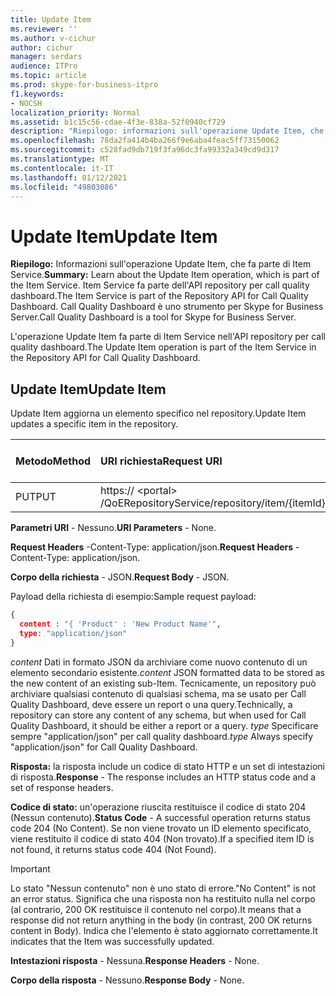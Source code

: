 ```yaml
---
title: Update Item
ms.reviewer: ''
ms.author: v-cichur
author: cichur
manager: serdars
audience: ITPro
ms.topic: article
ms.prod: skype-for-business-itpro
f1.keywords:
- NOCSH
localization_priority: Normal
ms.assetid: b1c15c56-cdae-4f3e-838a-52f0940cf729
description: "Riepilogo: informazioni sull'operazione Update Item, che fa parte di Item Service. Item Service fa parte dell'API repository per call quality dashboard. Call Quality Dashboard è uno strumento per Skype for Business Server."
ms.openlocfilehash: 78da2fa414b4ba266f9e6aba4feac5ff73150062
ms.sourcegitcommit: c528fad9db719f3fa96dc3fa99332a349cd9d317
ms.translationtype: MT
ms.contentlocale: it-IT
ms.lasthandoff: 01/12/2021
ms.locfileid: "49803086"
---
```

# <a name="update-item"></a><span data-ttu-id="a6ae7-105">Update Item</span><span class="sxs-lookup"><span data-stu-id="a6ae7-105">Update Item</span></span>
 
<span data-ttu-id="a6ae7-106">**Riepilogo:** Informazioni sull'operazione Update Item, che fa parte di Item Service.</span><span class="sxs-lookup"><span data-stu-id="a6ae7-106">**Summary:** Learn about the Update Item operation, which is part of the Item Service.</span></span> <span data-ttu-id="a6ae7-107">Item Service fa parte dell'API repository per call quality dashboard.</span><span class="sxs-lookup"><span data-stu-id="a6ae7-107">The Item Service is part of the Repository API for Call Quality Dashboard.</span></span> <span data-ttu-id="a6ae7-108">Call Quality Dashboard è uno strumento per Skype for Business Server.</span><span class="sxs-lookup"><span data-stu-id="a6ae7-108">Call Quality Dashboard is a tool for Skype for Business Server.</span></span>
  
<span data-ttu-id="a6ae7-109">L'operazione Update Item fa parte di Item Service nell'API repository per call quality dashboard.</span><span class="sxs-lookup"><span data-stu-id="a6ae7-109">The Update Item operation is part of the Item Service in the Repository API for Call Quality Dashboard.</span></span>
  
## <a name="update-item"></a><span data-ttu-id="a6ae7-110">Update Item</span><span class="sxs-lookup"><span data-stu-id="a6ae7-110">Update Item</span></span>

<span data-ttu-id="a6ae7-111">Update Item aggiorna un elemento specifico nel repository.</span><span class="sxs-lookup"><span data-stu-id="a6ae7-111">Update Item updates a specific item in the repository.</span></span>
  

|<span data-ttu-id="a6ae7-112">**Metodo**</span><span class="sxs-lookup"><span data-stu-id="a6ae7-112">**Method**</span></span>|<span data-ttu-id="a6ae7-113">**URI richiesta**</span><span class="sxs-lookup"><span data-stu-id="a6ae7-113">**Request URI**</span></span>|<span data-ttu-id="a6ae7-114">**Versione HTTP**</span><span class="sxs-lookup"><span data-stu-id="a6ae7-114">**HTTP Version**</span></span>|
|:-----|:-----|:-----|
|<span data-ttu-id="a6ae7-115">PUT</span><span class="sxs-lookup"><span data-stu-id="a6ae7-115">PUT</span></span>  <br/> |<span data-ttu-id="a6ae7-116">https:// \<portal\> /QoERepositoryService/repository/item/{itemId}</span><span class="sxs-lookup"><span data-stu-id="a6ae7-116">https://\<portal\>/QoERepositoryService/repository/item/{itemId}</span></span>  <br/> |<span data-ttu-id="a6ae7-117">HTTP/1.1</span><span class="sxs-lookup"><span data-stu-id="a6ae7-117">HTTP/1.1</span></span>  <br/> |
   
 <span data-ttu-id="a6ae7-118">**Parametri URI** - Nessuno.</span><span class="sxs-lookup"><span data-stu-id="a6ae7-118">**URI Parameters** - None.</span></span>
  
 <span data-ttu-id="a6ae7-119">**Request Headers** -Content-Type: application/json.</span><span class="sxs-lookup"><span data-stu-id="a6ae7-119">**Request Headers** -Content-Type: application/json.</span></span>
  
 <span data-ttu-id="a6ae7-120">**Corpo della richiesta** - JSON.</span><span class="sxs-lookup"><span data-stu-id="a6ae7-120">**Request Body** - JSON.</span></span>
  
<span data-ttu-id="a6ae7-121">Payload della richiesta di esempio:</span><span class="sxs-lookup"><span data-stu-id="a6ae7-121">Sample request payload:</span></span>
  
```json
{
  content : "{ 'Product' : 'New Product Name'",
  type: "application/json"
}
```

 <span data-ttu-id="a6ae7-122">*content*  Dati in formato JSON da archiviare come nuovo contenuto di un elemento secondario esistente.</span><span class="sxs-lookup"><span data-stu-id="a6ae7-122">*content*  JSON formatted data to be stored as the new content of an existing sub-Item.</span></span> <span data-ttu-id="a6ae7-123">Tecnicamente, un repository può archiviare qualsiasi contenuto di qualsiasi schema, ma se usato per Call Quality Dashboard, deve essere un report o una query.</span><span class="sxs-lookup"><span data-stu-id="a6ae7-123">Technically, a repository can store any content of any schema, but when used for Call Quality Dashboard, it should be either a report or a query.</span></span> <span data-ttu-id="a6ae7-124">*type*  Specificare sempre "application/json" per call quality dashboard.</span><span class="sxs-lookup"><span data-stu-id="a6ae7-124">*type*  Always specify "application/json" for Call Quality Dashboard.</span></span>
  
 <span data-ttu-id="a6ae7-125">**Risposta:** la risposta include un codice di stato HTTP e un set di intestazioni di risposta.</span><span class="sxs-lookup"><span data-stu-id="a6ae7-125">**Response** - The response includes an HTTP status code and a set of response headers.</span></span>
  
 <span data-ttu-id="a6ae7-126">**Codice di stato:** un'operazione riuscita restituisce il codice di stato 204 (Nessun contenuto).</span><span class="sxs-lookup"><span data-stu-id="a6ae7-126">**Status Code** - A successful operation returns status code 204 (No Content).</span></span> <span data-ttu-id="a6ae7-127">Se non viene trovato un ID elemento specificato, viene restituito il codice di stato 404 (Non trovato).</span><span class="sxs-lookup"><span data-stu-id="a6ae7-127">If a specified item ID is not found, it returns status code 404 (Not Found).</span></span>
  
> [!IMPORTANT]
> <span data-ttu-id="a6ae7-128">Lo stato "Nessun contenuto" non è uno stato di errore.</span><span class="sxs-lookup"><span data-stu-id="a6ae7-128">"No Content" is not an error status.</span></span> <span data-ttu-id="a6ae7-129">Significa che una risposta non ha restituito nulla nel corpo (al contrario, 200 OK restituisce il contenuto nel corpo).</span><span class="sxs-lookup"><span data-stu-id="a6ae7-129">It means that a response did not return anything in the body (in contrast, 200 OK returns content in Body).</span></span> <span data-ttu-id="a6ae7-130">Indica che l'elemento è stato aggiornato correttamente.</span><span class="sxs-lookup"><span data-stu-id="a6ae7-130">It indicates that the Item was successfully updated.</span></span> 
  
 <span data-ttu-id="a6ae7-131">**Intestazioni risposta** - Nessuna.</span><span class="sxs-lookup"><span data-stu-id="a6ae7-131">**Response Headers** - None.</span></span>
  
 <span data-ttu-id="a6ae7-132">**Corpo della risposta** - Nessuno.</span><span class="sxs-lookup"><span data-stu-id="a6ae7-132">**Response Body** - None.</span></span>
  

